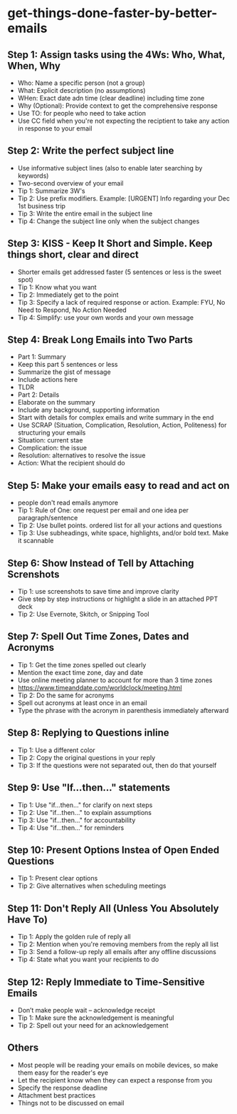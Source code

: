 # get-things-done-faster-by-better-emails

## Step 1: Assign tasks using the 4Ws: Who, What, When, Why
- Who: Name a specific person (not a group)
- What: Explicit description (no assumptions)
- WHen: Exact date adn time (clear deadline) including time zone
- Why (Optional): Provide context to get the comprehensive response
- Use TO: for people who need to take action
- Use CC field when you're not expecting the reciptient to take any action in response to your email

## Step 2: Write the perfect subject line
- Use informative subject lines (also to enable later searching by keywords)
- Two-second overview of your email
- Tip 1: Summarize 3W's
- Tip 2: Use prefix modifiers. Example: [URGENT] Info regarding your Dec 1st business trip
- Tip 3: Write the entire email in the subject line
- Tip 4: Change the subject line only when the subject changes

## Step 3: KISS - Keep It Short and Simple. Keep things short, clear and direct
- Shorter emails get addressed faster (5 sentences or less is the sweet spot)
- Tip 1: Know what you want 
- Tip 2: Immediately get to the point
- Tip 3: Specify a lack of required response or action. Example: FYU, No Need to Respond, No Action Needed
- Tip 4: Simplify: use your own words and your own message

## Step 4: Break Long Emails into Two Parts
- Part 1: Summary
- Keep this part 5 sentences or less
- Summarize the gist of message
- Include actions here
- TLDR
- Part 2: Details
- Elaborate on the summary
- Include any background, supporting information
- Start with details for complex emails and write summary in the end
- Use SCRAP (Situation, Complication, Resolution, Action, Politeness) for structuring your emails
- Situation: current stae
- Complication: the issue
- Resolution: alternatives to resolve the issue
- Action: What the recipient should do

## Step 5: Make your emails easy to read and act on
- people don't read emails anymore
- Tip 1: Rule of One: one request per email and one idea per paragraph/sentence
- Tip 2: Use bullet points. ordered list for all your actions and questions
- Tip 3: Use subheadings, white space, highlights, and/or bold text. Make it scannable

## Step 6: Show Instead of Tell by Attaching Screnshots
- Tip 1: use screenshots to save time and improve clarity
- Give step by step instructions or highlight a slide in an attached PPT deck
- Tip 2: Use Evernote, Skitch, or Snipping Tool

## Step 7: Spell Out Time Zones, Dates and Acronyms
- Tip 1: Get the time zones spelled out clearly
- Mention the exact time zone, day and date
- Use online meeting planner to account for more than 3 time zones
- https://www.timeanddate.com/worldclock/meeting.html
- Tip 2: Do the same for acronyms
- Spell out acronyms at least once in an email
- Type the phrase with the acronym in parenthesis immediately afterward

## Step 8: Replying to Questions inline
- Tip 1: Use a different color
- Tip 2: Copy the original questions in your reply
- Tip 3: If the questions were not separated out, then do that yourself

## Step 9: Use "If...then..." statements
- Tip 1: Use "if...then..." for clarify on next steps
- Tip 2: Use "if...then..." to explain assumptions
- Tip 3: Use "if...then..." for accountability
- Tip 4: Use "if...then..." for reminders

## Step 10: Present Options Instea of Open Ended Questions
- Tip 1: Present clear options
- Tip 2: Give alternatives when scheduling meetings

## Step 11: Don't Reply All (Unless You Absolutely Have To)
- Tip 1: Apply the golden rule of reply all
- Tip 2: Mention when you're removing members from the reply all list
- Tip 3: Send a follow-up reply all emails after any offline discussions
- Tip 4: State what you want your recipients to do

## Step 12: Reply Immediate to Time-Sensitive Emails
- Don’t make people wait – acknowledge receipt
- Tip 1: Make sure the acknowledgement is meaningful
- Tip 2: Spell out your need for an acknowledgement

## Others
- Most people will be reading your emails on mobile devices, so make them easy for the reader's eye
- Let the recipient know when they can expect a response from you
- Specify the response deadline
- Attachment best practices
- Things not to be discussed on email
